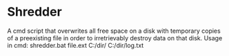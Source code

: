 # Shredder
A cmd script that overwrites all free space on a disk with temporary copies of a preexisting file in order to irretrievably destroy data on that disk.
Usage in cmd: shredder.bat file.ext C:/dir/ C:/dir/log.txt
